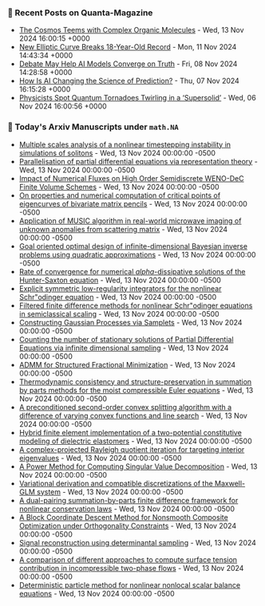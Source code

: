 ### 📝 Recent Posts on Quanta-Magazine
<!-- quanta starts -->
* <a href="https://www.quantamagazine.org/the-cosmos-teems-with-complex-organic-molecules-20241113/">The Cosmos Teems with Complex Organic Molecules</a> - Wed, 13 Nov 2024 16:00:15 +0000
* <a href="https://www.quantamagazine.org/new-elliptic-curve-breaks-18-year-old-record-20241111/">New Elliptic Curve Breaks 18-Year-Old Record</a> - Mon, 11 Nov 2024 14:43:34 +0000
* <a href="https://www.quantamagazine.org/debate-may-help-ai-models-converge-on-truth-20241108/">Debate May Help AI Models Converge on Truth</a> - Fri, 08 Nov 2024 14:28:58 +0000
* <a href="https://www.quantamagazine.org/how-is-ai-changing-the-science-of-prediction-20241107/">How Is AI Changing the Science of Prediction?</a> - Thu, 07 Nov 2024 16:15:28 +0000
* <a href="https://www.quantamagazine.org/physicists-spot-quantum-tornadoes-twirling-in-a-supersolid-20241106/">Physicists Spot Quantum Tornadoes Twirling in a ‘Supersolid’</a> - Wed, 06 Nov 2024 16:00:56 +0000
<!-- quanta ends -->

### 📝 Today's Arxiv Manuscripts under ``math.NA``
<!-- arxiv-math-na starts -->
* <a href="https://arxiv.org/abs/2411.07286">Multiple scales analysis of a nonlinear timestepping instability in simulations of solitons</a> - Wed, 13 Nov 2024 00:00:00 -0500
* <a href="https://arxiv.org/abs/2411.07365">Parallelisation of partial differential equations via representation theory</a> - Wed, 13 Nov 2024 00:00:00 -0500
* <a href="https://arxiv.org/abs/2411.07422">Impact of Numerical Fluxes on High Order Semidiscrete WENO-DeC Finite Volume Schemes</a> - Wed, 13 Nov 2024 00:00:00 -0500
* <a href="https://arxiv.org/abs/2411.07450">On properties and numerical computation of critical points of eigencurves of bivariate matrix pencils</a> - Wed, 13 Nov 2024 00:00:00 -0500
* <a href="https://arxiv.org/abs/2411.07460">Application of MUSIC algorithm in real-world microwave imaging of unknown anomalies from scattering matrix</a> - Wed, 13 Nov 2024 00:00:00 -0500
* <a href="https://arxiv.org/abs/2411.07532">Goal oriented optimal design of infinite-dimensional Bayesian inverse problems using quadratic approximations</a> - Wed, 13 Nov 2024 00:00:00 -0500
* <a href="https://arxiv.org/abs/2411.07712">Rate of convergence for numerical $alpha$-dissipative solutions of the Hunter-Saxton equation</a> - Wed, 13 Nov 2024 00:00:00 -0500
* <a href="https://arxiv.org/abs/2411.07720">Explicit symmetric low-regularity integrators for the nonlinear Schr"odinger equation</a> - Wed, 13 Nov 2024 00:00:00 -0500
* <a href="https://arxiv.org/abs/2411.07855">Filtered finite difference methods for nonlinear Schr"odinger equations in semiclassical scaling</a> - Wed, 13 Nov 2024 00:00:00 -0500
* <a href="https://arxiv.org/abs/2411.07277">Constructing Gaussian Processes via Samplets</a> - Wed, 13 Nov 2024 00:00:00 -0500
* <a href="https://arxiv.org/abs/2411.07390">Counting the number of stationary solutions of Partial Differential Equations via infinite dimensional sampling</a> - Wed, 13 Nov 2024 00:00:00 -0500
* <a href="https://arxiv.org/abs/2411.07496">ADMM for Structured Fractional Minimization</a> - Wed, 13 Nov 2024 00:00:00 -0500
* <a href="https://arxiv.org/abs/2411.07562">Thermodynamic consistency and structure-preservation in summation by parts methods for the moist compressible Euler equations</a> - Wed, 13 Nov 2024 00:00:00 -0500
* <a href="https://arxiv.org/abs/2411.07661">A preconditioned second-order convex splitting algorithm with a difference of varying convex functions and line search</a> - Wed, 13 Nov 2024 00:00:00 -0500
* <a href="https://arxiv.org/abs/2411.07900">Hybrid finite element implementation of a two-potential constitutive modeling of dielectric elastomers</a> - Wed, 13 Nov 2024 00:00:00 -0500
* <a href="https://arxiv.org/abs/2312.02847">A complex-projected Rayleigh quotient iteration for targeting interior eigenvalues</a> - Wed, 13 Nov 2024 00:00:00 -0500
* <a href="https://arxiv.org/abs/2410.23999">A Power Method for Computing Singular Value Decomposition</a> - Wed, 13 Nov 2024 00:00:00 -0500
* <a href="https://arxiv.org/abs/2411.06595">Variational derivation and compatible discretizations of the Maxwell-GLM system</a> - Wed, 13 Nov 2024 00:00:00 -0500
* <a href="https://arxiv.org/abs/2411.06629">A dual-pairing summation-by-parts finite difference framework for nonlinear conservation laws</a> - Wed, 13 Nov 2024 00:00:00 -0500
* <a href="https://arxiv.org/abs/2304.03641">A Block Coordinate Descent Method for Nonsmooth Composite Optimization under Orthogonality Constraints</a> - Wed, 13 Nov 2024 00:00:00 -0500
* <a href="https://arxiv.org/abs/2310.09437">Signal reconstruction using determinantal sampling</a> - Wed, 13 Nov 2024 00:00:00 -0500
* <a href="https://arxiv.org/abs/2402.04670">A comparison of different approaches to compute surface tension contribution in incompressible two-phase flows</a> - Wed, 13 Nov 2024 00:00:00 -0500
* <a href="https://arxiv.org/abs/2411.07148">Deterministic particle method for nonlinear nonlocal scalar balance equations</a> - Wed, 13 Nov 2024 00:00:00 -0500
<!-- arxiv-math-na ends -->
